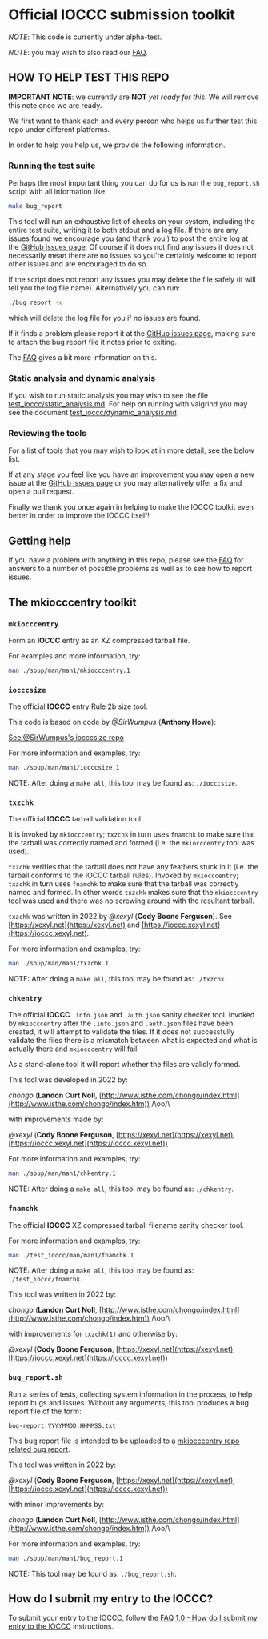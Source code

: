 # Official IOCCC submission toolkit

*NOTE*: This code is currently under alpha-test.

*NOTE*: you may wish to also read our
[FAQ](https://github.com/ioccc-src/mkiocccentry/blob/master/FAQ.md).


## HOW TO HELP TEST THIS REPO

**IMPORTANT NOTE**: we currently are **NOT** _yet ready for this_. We will remove this
note once we are ready.

We first want to thank each and every person who helps us further test this repo
under different platforms.

In order to help you help us, we provide the following information.

### Running the test suite

Perhaps the most important thing you can do for us is run the `bug_report.sh`
script with all information like:

```sh
make bug_report
```

This tool will run an exhaustive list of checks on your system, including the
entire test suite, writing it to both stdout and a log file. If there are any
issues found we encourage you (and thank you!) to post the entire log at the
[GitHub issues page](https://github.com/ioccc-src/mkiocccentry/issues). Of
course if it does not find any issues it does not necessarily mean there are no
issues so you're certainly welcome to report other issues and are encouraged to
do so.

If the script does not report any issues you may delete the file safely (it will
tell you the log file name). Alternatively you can run:

```sh
./bug_report -x
```

which will delete the log file for you if no issues are found.

If it finds a problem please report it at the
[GitHub issues page](https://github.com/ioccc-src/mkiocccentry/issues/new/choose),
making sure to attach the bug report file it notes prior to exiting.

The [FAQ](https://github.com/ioccc-src/mkiocccentry/blob/master/FAQ.md) gives a
bit more information on this.


### Static analysis and dynamic analysis

If you wish to run static analysis you may wish to see the file
[test_ioccc/static_analysis.md](test_ioccc/static_analysis.md). For help on
running with valgrind you may see the document
[test_ioccc/dynamic_analysis.md](test_ioccc/dynamic_analysis.md).


### Reviewing the tools

For a list of tools that you may wish to look at in more detail, see the below
list.

If at any stage you feel like you have an improvement you may open a new issue
at the [GitHub issues page](https://github.com/ioccc-src/mkiocccentry/issues) or
you may alternatively offer a fix and open a pull request.

Finally we thank you once again in helping to make the IOCCC toolkit even better
in order to improve the IOCCC itself!


## Getting help

If you have a problem with anything in this repo, please see the
[FAQ](https://github.com/ioccc-src/mkiocccentry/blob/master/FAQ.md) for
answers to a number of possible problems as well as to see how to report issues.


## The mkiocccentry toolkit


### `mkiocccentry`

Form an **IOCCC** entry as an XZ compressed tarball file.

For examples and more information, try:


```sh
man ./soup/man/man1/mkiocccentry.1
```


### `iocccsize`

The official **IOCCC** entry Rule 2b size tool.

This code is based on code by *@SirWumpus* (**Anthony Howe**):

[See @SirWumpus's iocccsize repo](https://github.com/SirWumpus/iocccsize)

For more information and examples, try:

```sh
man ./soup/man/man1/iocccsize.1
```

NOTE: After doing a `make all`, this tool may be found as: `./iocccsize`.


### `txzchk`

The official **IOCCC** tarball validation tool.

It is invoked by `mkiocccentry`; `txzchk` in turn uses `fnamchk` to make sure
that the tarball was correctly named and formed (i.e. the `mkiocccentry` tool
was used).

`txzchk` verifies that the tarball does not have any feathers stuck in it (i.e.
the tarball conforms to the IOCCC tarball rules). Invoked by `mkiocccentry`;
`txzchk` in turn uses `fnamchk` to make sure that the tarball was correctly named
and formed. In other words `txzchk` makes sure that the `mkiocccentry` tool was
used and there was no screwing around with the resultant tarball.

`txzchk` was written in 2022 by *@xexyl* (**Cody Boone Ferguson**). See
[https://xexyl.net](https://xexyl.net) and
[https://ioccc.xexyl.net](https://ioccc.xexyl.net).

For more information and examples, try:

```sh
man ./soup/man/man1/txzchk.1
```

NOTE: After doing a `make all`, this tool may be found as: `./txzchk`.

###  `chkentry`

The official **IOCCC** `.info.json` and `.auth.json` sanity checker tool.
Invoked by `mkiocccentry` after the `.info.json` and `.auth.json` files have
been created, it will attempt to validate the files. If it does not successfully
validate the files there is a mismatch between what is expected and what is
actually there and `mkiocccentry` will fail.

As a stand-alone tool it will report whether the files are validly formed.

This tool was developed in 2022 by:

*chongo* (**Landon Curt Noll**, [http://www.isthe.com/chongo/index.html](http://www.isthe.com/chongo/index.htm)) /\oo/\

with improvements made by:

*@xexyl* (**Cody Boone Ferguson**, [https://xexyl.net](https://xexyl.net),
[https://ioccc.xexyl.net](https://ioccc.xexyl.net))



For more information and examples, try:

```sh
man ./soup/man/man1/chkentry.1
```

NOTE: After doing a `make all`, this tool may be found as: `./chkentry`.


###  `fnamchk`

The official **IOCCC** XZ compressed tarball filename sanity checker tool.

For more information and examples, try:

```sh
man ./test_ioccc/man/man1/fnamchk.1
```

NOTE: After doing a `make all`, this tool may be found as: `./test_ioccc/fnamchk`.

This tool was written in 2022 by:

*chongo* (**Landon Curt Noll**, [http://www.isthe.com/chongo/index.html](http://www.isthe.com/chongo/index.htm)) /\oo/\

with improvements for `txzchk(1)` and otherwise by:

*@xexyl* (**Cody Boone Ferguson**, [https://xexyl.net](https://xexyl.net),
[https://ioccc.xexyl.net](https://ioccc.xexyl.net))


### `bug_report.sh`

Run a series of tests, collecting system information in the process, to help report bugs and issues.
Without any arguments, this tool produces a bug report file of the form:

```
bug-report.YYYYMMDD.HHMMSS.txt
```

This bug report file is intended to be uploaded to a [mkiocccentry repo related bug report](https://github.com/ioccc-src/mkiocccentry/issues).

This tool was written in 2022 by:

*@xexyl* (**Cody Boone Ferguson**, [https://xexyl.net](https://xexyl.net),
[https://ioccc.xexyl.net](https://ioccc.xexyl.net))

with minor improvements by:

*chongo* (**Landon Curt Noll**, [http://www.isthe.com/chongo/index.html](http://www.isthe.com/chongo/index.htm)) /\oo/\

For more information and examples, try:

```sh
man ./soup/man/man1/bug_report.1
```

NOTE: This tool may be found as: `./bug_report.sh`.



## How do I submit my entry to the IOCCC?

To submit your entry to the IOCCC, follow the
[FAQ 1.0 - How do I submit my entry to the IOCCC](https://www.ioccc.org/faq#submit)
instructions.
